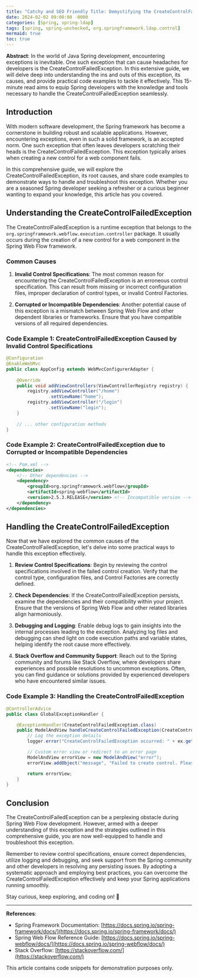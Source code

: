 ```yaml
---
title: "Catchy and SEO Friendly Title: Demystifying the CreateControlFailedException in Spring: A Comprehensive Guide"
date: 2024-02-02 09:00:00 -0000
categories: [Spring, spring-ldap]
tags: [spring, spring-unchecked, org.springframework.ldap.control]
mermaid: true
toc: true
---
```



**Abstract**: In the world of Java Spring development, encountering exceptions is inevitable. One such exception that can cause headaches for developers is the CreateControlFailedException. In this extensive guide, we will delve deep into understanding the ins and outs of this exception, its causes, and provide practical code examples to tackle it effectively. This 15-minute read aims to equip Spring developers with the knowledge and tools necessary to handle the CreateControlFailedException seamlessly.

## Introduction

With modern software development, the Spring framework has become a cornerstone in building robust and scalable applications. However, encountering exceptions, even in such a solid framework, is an accepted norm. One such exception that often leaves developers scratching their heads is the CreateControlFailedException. This exception typically arises when creating a new control for a web component fails.

In this comprehensive guide, we will explore the CreateControlFailedException, its root causes, and share code examples to demonstrate ways to handle and troubleshoot this exception. Whether you are a seasoned Spring developer seeking a refresher or a curious beginner wanting to expand your knowledge, this article has you covered.

## Understanding the CreateControlFailedException

The CreateControlFailedException is a runtime exception that belongs to the `org.springframework.webflow.execution.controller` package. It usually occurs during the creation of a new control for a web component in the Spring Web Flow framework. 

### Common Causes

1. **Invalid Control Specifications**: The most common reason for encountering the CreateControlFailedException is an erroneous control specification. This can result from missing or incorrect configuration files, improper declaration of control types, or invalid Control Factories.

2. **Corrupted or Incompatible Dependencies**: Another potential cause of this exception is a mismatch between Spring Web Flow and other dependent libraries or frameworks. Ensure that you have compatible versions of all required dependencies.

### Code Example 1: CreateControlFailedException Caused by Invalid Control Specifications

```java
@Configuration
@EnableWebMvc
public class AppConfig extends WebMvcConfigurerAdapter {
    
    @Override
    public void addViewControllers(ViewControllerRegistry registry) {
        registry.addViewController("/home")
                .setViewName("home");
        registry.addViewController("/login")
                .setViewName("login");
    }
    
    // ... other configuration methods
}
```

### Code Example 2: CreateControlFailedException due to Corrupted or Incompatible Dependencies

```xml
<!-- Pom.xml -->
<dependencies>
    <!-- Other dependencies -->
    <dependency>
        <groupId>org.springframework.webflow</groupId>
        <artifactId>spring-webflow</artifactId>
        <version>2.5.3.RELEASE</version> <!-- Incompatible version -->
    </dependency>
</dependencies>
```

## Handling the CreateControlFailedException

Now that we have explored the common causes of the CreateControlFailedException, let's delve into some practical ways to handle this exception effectively.

1. **Review Control Specifications**: Begin by reviewing the control specifications involved in the failed control creation. Verify that the control type, configuration files, and Control Factories are correctly defined.

2. **Check Dependencies**: If the CreateControlFailedException persists, examine the dependencies and their compatibility within your project. Ensure that the versions of Spring Web Flow and other related libraries align harmoniously.

3. **Debugging and Logging**: Enable debug logs to gain insights into the internal processes leading to the exception. Analyzing log files and debugging can shed light on code execution paths and variable states, helping identify the root cause more effectively.

4. **Stack Overflow and Community Support**: Reach out to the Spring community and forums like Stack Overflow, where developers share experiences and possible resolutions to uncommon exceptions. Often, you can find guidance or solutions provided by experienced developers who have encountered similar issues.

### Code Example 3: Handling the CreateControlFailedException

```java
@ControllerAdvice
public class GlobalExceptionHandler {

    @ExceptionHandler(CreateControlFailedException.class)
    public ModelAndView handleCreateControlFailedException(CreateControlFailedException ex) {
        // Log the exception details
        logger.error("CreateControlFailedException occurred: " + ex.getMessage());

        // Custom error view or redirect to an error page
        ModelAndView errorView = new ModelAndView("error");
        errorView.addObject("message", "Failed to create control. Please try again later.");

        return errorView;
    }
}
```

## Conclusion

The CreateControlFailedException can be a perplexing obstacle during Spring Web Flow development. However, armed with a deeper understanding of this exception and the strategies outlined in this comprehensive guide, you are now well-equipped to handle and troubleshoot this exception.

Remember to review control specifications, ensure correct dependencies, utilize logging and debugging, and seek support from the Spring community and other developers in resolving any persisting issues. By adopting a systematic approach and employing best practices, you can overcome the CreateControlFailedException effectively and keep your Spring applications running smoothly.

Stay curious, keep exploring, and coding on! 🚀

---

**References**:
- Spring Framework Documentation: [https://docs.spring.io/spring-framework/docs/](https://docs.spring.io/spring-framework/docs/)
- Spring Web Flow Reference Guide: [https://docs.spring.io/spring-webflow/docs/](https://docs.spring.io/spring-webflow/docs/)
- Stack Overflow: [https://stackoverflow.com/](https://stackoverflow.com/)

This article contains code snippets for demonstration purposes only.